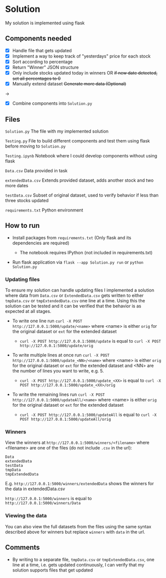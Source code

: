 # Solution

My solution is implemented using flask

## Components needed

- [x] Handle file that gets updated
- [x] Implement a way to keep track of "yesterdays" price for each stock
- [x] Sort according to percentage
- [x] Return "Winner" JSON structure
- [x] Only include stocks updated today in winners OR ~~if new date detected, set all percentages to 0~~
- [x] Manually extend dataset ~~Generate more data (Optional)~~

&rarr;

- [x] Combine components into `Solution.py`

## Files

`Solution.py` The file with my implemented solution

`Testing.py` File to build different components and test them using flask before moving to `Solution.py`

`Testing.ipynb` Notebook where I could develop components without using flask

`Data.csv` Data provided in task

`extendedData.csv` Extends provided dataset, adds another stock and two more dates

`testData.csv` Subset of original dataset, used to verify behavior if less than three stocks updated

`requirements.txt` Python environment

## How to run

- Install packages from `requirements.txt` (Only flask and its dependencies are required)
  - The notebook requires IPython (not included in requirements.txt)

- Run flask application via `flask --app Solution.py run` or `python Solution.py`

### Updating files

To ensure my solution can handle updating files I implemented a solution where data from `Data.csv` or `ExtendedData.csv` gets written to either `tmpData.csv` or `tmpExtendedData.csv` one line at a time. Using this the solution can be tested and it can be verified that the behavior is as expected at all stages.

- To write one line run `curl -X POST http://127.0.0.1:5000/update/<name>` where \<name> is either `orig` for the original dataset or `ext` for the extended dataset
  - `curl -X POST http://127.0.0.1:5000/update` is equal to `curl -X POST http://127.0.0.1:5000/update/orig`

- To write multiple lines at once run `curl -X POST http://127.0.0.1:5000/update_<NN>/<name>` where \<name> is either `orig` for the original dataset or `ext` for the extended dataset and \<NN> are the number of lines you want to write, e.g. 5.
  - `curl -X POST http://127.0.0.1:5000/update_<XX>` is equal to `curl -X POST http://127.0.0.1:5000/update_<XX>/orig`

- To write the remaining lines run `curl -X POST http://127.0.0.1:5000/updateAll/<name>` where \<name> is either `orig` for the original dataset or `ext` for the extended dataset
  - `curl -X POST http://127.0.0.1:5000/updateAll` is equal to `curl -X POST http://127.0.0.1:5000/updateAll/orig`

### Winners

 View the winners at `http://127.0.0.1:5000/winners/<filename>` where \<filename> are one of the files (do not include `.csv` in the url):

```text
Data
extendedData
testData
tmpData
tmpExtendedData
```

E.g. `http://127.0.0.1:5000/winners/extendedData` shows the winners for the data in extendedData.csv

`http://127.0.0.1:5000/winners` is equal to `http://127.0.0.1:5000/winners/Data`

### Viewing the data

You can also view the full datasets from the files using the same syntax described above for winners but replace `winners` with `data` in the url.

## Comments

- By writing to a separate file, `tmpData.csv` or `tmpExtendedData.csv`, one line at a time, i.e. gets updated continuously, I can verify that my solution supports files that get updated
